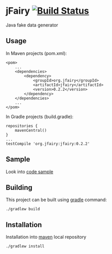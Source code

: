jFairy [![Build Status](https://travis-ci.org/Codearte/jfairy.png)](https://travis-ci.org/Codearte/jfairy)
==============

Java fake data generator

Usage
-----

In Maven projects (pom.xml):

    <pom>
        ...
        <dependencies>
            <dependency>
                <groupId>org.jfairy</groupId>
                <artifactId>jfairy</artifactId>
                <version>0.2.2</version>
            </dependency>
        </dependencies>
        ...
    </pom>

In Gradle projects (build.gradle):

    repositories {
        mavenCentral()
    }
    ...
    testCompile 'org.jfairy:jfairy:0.2.2'
    
Sample
------

Look into [code sample](https://github.com/Codearte/jfairy/tree/master/src/test/groovy/snippets/)

Building
---------

This project can be built using [gradle](http://www.gradle.org/) command:

    ./gradlew build

Installation
------------

Installation into [maven](http://maven.apache.org/) local repository

    ./gradlew install
